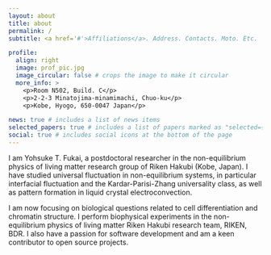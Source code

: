 ```yaml
---
layout: about
title: about
permalink: /
subtitle: <a href='#'>Affiliations</a>. Address. Contacts. Moto. Etc.

profile:
  align: right
  image: prof_pic.jpg
  image_circular: false # crops the image to make it circular
  more_info: >
    <p>Room N502, Build. C</p>
    <p>2-2-3 Minatojima-minamimachi, Chuo-ku</p>
    <p>Kobe, Hyogo, 650-0047 Japan</p>

news: true # includes a list of news items
selected_papers: true # includes a list of papers marked as "selected={true}"
social: true # includes social icons at the bottom of the page
---
```


I am Yohsuke T. Fukai, a postdoctoral researcher in the non-equilibrium physics of living matter research group of Riken Hakubi (Kobe, Japan). 
I have studied universal fluctuation in non-equilibrium systems, in particular interfacial fluctuation and the Kardar-Parisi-Zhang universality class, as well as pattern formation in liquid crystal electroconvection.

I am now focusing on biological questions related to cell differentiation and chromatin structure. I perform biophysical experiments in the non-equilibrium physics of living matter Riken Hakubi research team, RIKEN, BDR. I also have a passion for software development and am a keen contributor to open source projects. 
